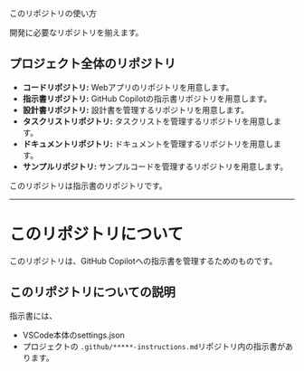 このリポジトリの使い方

開発に必要なリポジトリを揃えます。

## プロジェクト全体のリポジトリ

- **コードリポジトリ:** Webアプリのリポジトリを用意します。
- **指示書リポジトリ:** GitHub Copilotの指示書リポジトリを用意します。
- **設計書リポジトリ:** 設計書を管理するリポジトリを用意します。
- **タスクリストリポジトリ:** タスクリストを管理するリポジトリを用意します。
- **ドキュメントリポジトリ:** ドキュメントを管理するリポジトリを用意します。
- **サンプルリポジトリ:** サンプルコードを管理するリポジトリを用意します。

このリポジトリは指示書のリポジトリです。



----------------------------------------

# このリポジトリについて

このリポジトリは、GitHub Copilotへの指示書を管理するためのものです。

## このリポジトリについての説明

指示書には、
* VSCode本体のsettings.json
* プロジェクトの `.github/*****-instructions.md`リポジトリ内の指示書があります。


